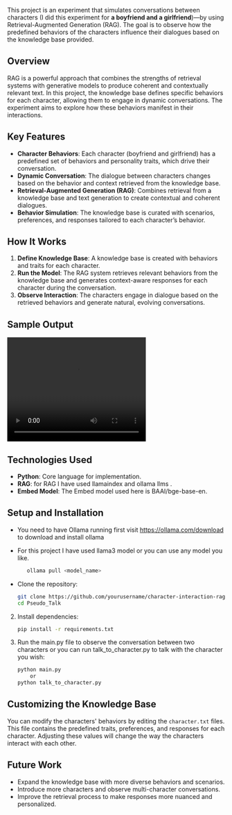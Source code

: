 

This project is an experiment that simulates conversations between characters (I did this experiment for **a boyfriend and a girlfriend**)—by using Retrieval-Augmented Generation (RAG). The goal is to observe how the predefined behaviors of the characters influence their dialogues based on the knowledge base provided.

## Overview

RAG is a powerful approach that combines the strengths of retrieval systems with generative models to produce coherent and contextually relevant text. In this project, the knowledge base defines specific behaviors for each character, allowing them to engage in dynamic conversations. The experiment aims to explore how these behaviors manifest in their interactions.

## Key Features

- **Character Behaviors**: Each character (boyfriend and girlfriend) has a predefined set of behaviors and personality traits, which drive their conversation.
- **Dynamic Conversation**: The dialogue between characters changes based on the behavior and context retrieved from the knowledge base.
- **Retrieval-Augmented Generation (RAG)**: Combines retrieval from a knowledge base and text generation to create contextual and coherent dialogues.
- **Behavior Simulation**: The knowledge base is curated with scenarios, preferences, and responses tailored to each character’s behavior.

## How It Works

1. **Define Knowledge Base**: A knowledge base is created with behaviors and traits for each character.
2. **Run the Model**: The RAG system retrieves relevant behaviors from the knowledge base and generates context-aware responses for each character during the conversation.
3. **Observe Interaction**: The characters engage in dialogue based on the retrieved behaviors and generate natural, evolving conversations.

## Sample Output
<video width="320" height="240" controls>
  <source src="./path-to-your-video.mp4" type="video/mp4">
  Your browser does not support the video tag.
</video>







## Technologies Used

- **Python**: Core language for implementation.
- **RAG**: for RAG I have used llamaindex and ollama llms .
- **Embed Model**: The Embed model used here is BAAI/bge-base-en.
## Setup and Installation



- You need to have Ollama running first visit https://ollama.com/download to download and install ollama 
- For this project I have used llama3 model or you can use any model you like.
    ```bash
	   ollama pull <model_name> 
    ```




- Clone the repository:
    ```bash
    git clone https://github.com/yourusername/character-interaction-rag.git
    cd Pseudo_Talk
    ```

2. Install dependencies:
    ```bash
    pip install -r requirements.txt
    ```

3. Run the main.py file to observe the conversation between two characters or you can run talk_to_character.py to talk with the character you wish:
    ```bash
    python main.py
        or
    python talk_to_character.py
    ```

## Customizing the Knowledge Base

You can modify the characters' behaviors by editing the `character.txt` files. This file contains the predefined traits, preferences, and responses for each character. Adjusting these values will change the way the characters interact with each other.

## Future Work

- Expand the knowledge base with more diverse behaviors and scenarios.
- Introduce more characters and observe multi-character conversations.
- Improve the retrieval process to make responses more nuanced and personalized.



